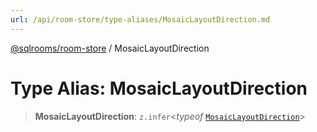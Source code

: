 ```yaml
---
url: /api/room-store/type-aliases/MosaicLayoutDirection.md
---
```

[@sqlrooms/room-store](../index.md) / MosaicLayoutDirection

# Type Alias: MosaicLayoutDirection

> **MosaicLayoutDirection**: `z.infer`<*typeof* [`MosaicLayoutDirection`](../variables/MosaicLayoutDirection.md)>
